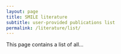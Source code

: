 ```yaml
---
layout: page
title: SMILE literature
subtitle: user-provided publications list
permalink: /literature/list/
---
```


This page contains a list of all...

